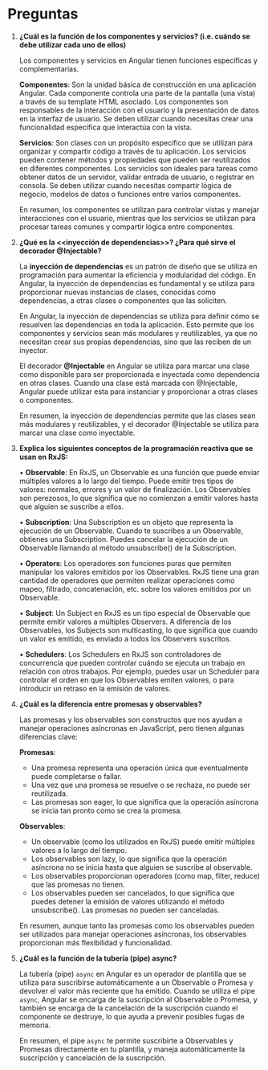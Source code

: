 # Preguntas

1. **¿Cuál es la función de los componentes y servicios? (i.e. cuándo se debe utilizar cada uno de ellos)**

   Los componentes y servicios en Angular tienen funciones específicas y complementarias.

   **Componentes**: Son la unidad básica de construcción en una aplicación Angular. Cada componente controla una parte de la pantalla (una vista) a través de su template HTML asociado. Los componentes son responsables de la interacción con el usuario y la presentación de datos en la interfaz de usuario. Se deben utilizar cuando necesitas crear una funcionalidad específica que interactúa con la vista.

   **Servicios**: Son clases con un propósito específico que se utilizan para organizar y compartir código a través de tu aplicación. Los servicios pueden contener métodos y propiedades que pueden ser reutilizados en diferentes componentes. Los servicios son ideales para tareas como obtener datos de un servidor, validar entrada de usuario, o registrar en consola. Se deben utilizar cuando necesitas compartir lógica de negocio, modelos de datos o funciones entre varios componentes.

   En resumen, los componentes se utilizan para controlar vistas y manejar interacciones con el usuario, mientras que los servicios se utilizan para procesar tareas comunes y compartir lógica entre componentes.

2. **¿Qué es la <<inyección de dependencias>>? ¿Para qué sirve el decorador @Injectable?**

   La **inyección de dependencias** es un patrón de diseño que se utiliza en programación para aumentar la eficiencia y modularidad del código. En Angular, la inyección de dependencias es fundamental y se utiliza para proporcionar nuevas instancias de clases, conocidas como dependencias, a otras clases o componentes que las soliciten.

   En Angular, la inyección de dependencias se utiliza para definir cómo se resuelven las dependencias en toda la aplicación. Esto permite que los componentes y servicios sean más modulares y reutilizables, ya que no necesitan crear sus propias dependencias, sino que las reciben de un inyector.

   El decorador **@Injectable** en Angular se utiliza para marcar una clase como disponible para ser proporcionada e inyectada como dependencia en otras clases. Cuando una clase está marcada con @Injectable, Angular puede utilizar esta para instanciar y proporcionar a otras clases o componentes.

   En resumen, la inyección de dependencias permite que las clases sean más modulares y reutilizables, y el decorador @Injectable se utiliza para marcar una clase como inyectable.

3. **Explica los siguientes conceptos de la programación reactiva que se usan en RxJS:**

   • **Observable**: En RxJS, un Observable es una función que puede enviar múltiples valores a lo largo del tiempo. Puede emitir tres tipos de valores: normales, errores y un valor de finalización. Los Observables son perezosos, lo que significa que no comienzan a emitir valores hasta que alguien se suscribe a ellos.

   • **Subscription**: Una Subscription es un objeto que representa la ejecución de un Observable. Cuando te suscribes a un Observable, obtienes una Subscription. Puedes cancelar la ejecución de un Observable llamando al método unsubscribe() de la Subscription.

   • **Operators**: Los operadores son funciones puras que permiten manipular los valores emitidos por los Observables. RxJS tiene una gran cantidad de operadores que permiten realizar operaciones como mapeo, filtrado, concatenación, etc. sobre los valores emitidos por un Observable.

   • **Subject**: Un Subject en RxJS es un tipo especial de Observable que permite emitir valores a múltiples Observers. A diferencia de los Observables, los Subjects son multicasting, lo que significa que cuando un valor es emitido, es enviado a todos los Observers suscritos.

   • **Schedulers**: Los Schedulers en RxJS son controladores de concurrencia que pueden controlar cuándo se ejecuta un trabajo en relación con otros trabajos. Por ejemplo, puedes usar un Scheduler para controlar el orden en que los Observables emiten valores, o para introducir un retraso en la emisión de valores.

4. **¿Cuál es la diferencia entre promesas y observables?**

   Las promesas y los observables son constructos que nos ayudan a manejar operaciones asíncronas en JavaScript, pero tienen algunas diferencias clave:

   **Promesas**:

   - Una promesa representa una operación única que eventualmente puede completarse o fallar.
   - Una vez que una promesa se resuelve o se rechaza, no puede ser reutilizada.
   - Las promesas son eager, lo que significa que la operación asíncrona se inicia tan pronto como se crea la promesa.

   **Observables**:

   - Un observable (como los utilizados en RxJS) puede emitir múltiples valores a lo largo del tiempo.
   - Los observables son lazy, lo que significa que la operación asíncrona no se inicia hasta que alguien se suscribe al observable.
   - Los observables proporcionan operadores (como map, filter, reduce) que las promesas no tienen.
   - Los observables pueden ser cancelados, lo que significa que puedes detener la emisión de valores utilizando el método unsubscribe(). Las promesas no pueden ser canceladas.

   En resumen, aunque tanto las promesas como los observables pueden ser utilizados para manejar operaciones asíncronas, los observables proporcionan más flexibilidad y funcionalidad.

5. **¿Cuál es la función de la tubería (pipe) async?**

   La tubería (pipe) `async` en Angular es un operador de plantilla que se utiliza para suscribirse automáticamente a un Observable o Promesa y devolver el valor más reciente que ha emitido. Cuando se utiliza el pipe `async`, Angular se encarga de la suscripción al Observable o Promesa, y también se encarga de la cancelación de la suscripción cuando el componente se destruye, lo que ayuda a prevenir posibles fugas de memoria.

   En resumen, el pipe `async` te permite suscribirte a Observables y Promesas directamente en tu plantilla, y maneja automáticamente la suscripción y cancelación de la suscripción.
